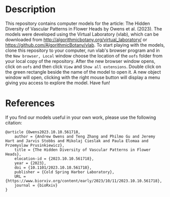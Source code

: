 # Description
This repository contains computer models for the article: The Hidden Diversity of Vascular Patterns in Flower Heads by Owens et al. (2023).
The models were developed using the Virtual Laboratory (vlab), which can be downloaded from http://algorithmicbotany.org/virtual_laboratory/ or https://github.com/AlgorithmicBotany/vlab.
To start playing with the models, clone this repository to your computer, run vlab's browser program and in the `New browser, Local` window choose the location of the `oofs` folder from your local copy of the repository.
After the new browser window opens, click on `oofs` and then click `View` and `Show all extensions`. Double click on the green rectangle beside the name of the model to open it.
A new object window will open, clicking with the right mouse button will display a menu giving you access to explore the model. Have fun! 

# References
If you find our models useful in your own work, please use the following citation:
```
@article {Owens2023.10.10.561718,
	author = {Andrew Owens and Teng Zhang and Philmo Gu and Jeremy Hart and Jarvis Stobbs and Mikolaj Cieslak and Paula Elomaa and Przemyslaw Prusinkiewicz},
	title = {The Hidden Diversity of Vascular Patterns in Flower Heads},
	elocation-id = {2023.10.10.561718},
	year = {2023},
	doi = {10.1101/2023.10.10.561718},
	publisher = {Cold Spring Harbor Laboratory},
	URL = {https://www.biorxiv.org/content/early/2023/10/11/2023.10.10.561718},
	journal = {bioRxiv}
}
```

